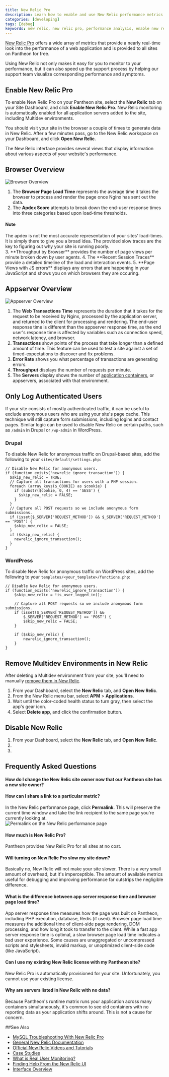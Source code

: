```yaml
---
title: New Relic Pro
description: Learn how to enable and use New Relic performance metrics and reports for your Pantheon site.
categories: [developing]
tags: [debug]
keywords: new relic, new relic pro, performance analysis, enable new relic, what is new relic, add new relic, mysql performance, performance, authenticated users, how to log authenticated users, how to use new relic, using new relic, sql performance
---
```

[New Relic Pro](http://newrelic.com) offers a wide array of metrics that provide a nearly real-time look into the performance of a web application and is provided to all sites on Pantheon for free.

Using New Relic not only makes it easy for you to monitor to your performance, but it can also speed up the support process by helping our support team visualize corresponding performance and symptoms.

## Enable New Relic Pro
To enable New Relic Pro on your Pantheon site, select the **New Relic** tab on your Site Dashboard, and click **Enable New Relic Pro**. New Relic monitoring is automatically enabled for all application servers added to the site, including Multidev environments.

You should visit your site in the browser a couple of times to generate data in New Relic. After a few minutes pass, go to the New Relic workspace on your Dashboard, and click **Open New Relic**.

The New Relic interface provides several views that display information about various aspects of your website's performance.

## Browser Overview

![Browser Overview](/source/docs/assets/images/new-relic-end-user.png)

1. The **Browser Page Load Time** represents the average time it takes the browser to process and render the page once Nginx has sent out the data.
2. The **Apdex Score** attempts to break down the end-user response times into three categories based upon load-time thresholds.
<div class="alert alert-info" role="alert">
<h4>Note</h4>
The apdex is not the most accurate representation of your sites' load-times. It is simply there to give you a broad idea. The provided slow traces are the key to figuring out why your site is running poorly.</div>
3. **Throughput by Browser** provides the number of page views per minute broken down by user agents.
4. The **Recent Session Traces** provide a detailed timeline of the load and interaction events.
5. **Page Views with JS errors** displays any errors that are happening in your JavaScript and shows you on which browsers they are occuring.

## Appserver Overview

![Appserver Overview](/source/docs/assets/images/new-relic-overview.png)

1. The **Web Transactions Time** represents the duration that it takes for the request to be received by Nginx, processed by the application server, and returned to the client for processing and rendering. The end-user response time is different than the appserver response time, as the end user's response time is affected by variables such as connection speed, network latency, and browser.
2. **Transactions** show points of the process that take longer than a defined amount of time. This feature can be used to test a site against a set of timed-expectations to discover and fix problems.
3. **Error Rate** shows you what percentage of transactions are generating errors.
4. **Throughput** displays the number of requests per minute.
5. The **Servers** display shows the number of [application containers](/docs/application-containers), or appservers, associated with that environment.

## Only Log Authenticated Users

If your site consists of mostly authenticated traffic, it can be useful to exclude anonymous users who are using your site's page cache. This technique will still capture form submissions, including logins and contact pages. Similar logic can be used to disable New Relic on certain paths, such as `/admin` in Drupal or `/wp-admin` in WordPress.  

### Drupal
To disable New Relic for anonymous traffic on Drupal-based sites, add the following to your `sites/default/settings.php`:

```
// Disable New Relic for anonymous users.
if (function_exists('newrelic_ignore_transaction')) {
  $skip_new_relic = TRUE;
  // Capture all transactions for users with a PHP session.
  foreach (array_keys($_COOKIE) as $cookie) {
    if (substr($cookie, 0, 4) == 'SESS') {
      $skip_new_relic = FALSE;
    }
  }
  // Capture all POST requests so we include anonymous form submissions.
  if (isset($_SERVER['REQUEST_METHOD']) && $_SERVER['REQUEST_METHOD'] == 'POST') {
    $skip_new_relic = FALSE;
  }
  if ($skip_new_relic) {
    newrelic_ignore_transaction();
  }
}
```

### WordPress
To disable New Relic for anonymous traffic on WordPress sites, add the following to your `templates/<your_template>/functions.php`:

```
// Disable New Relic for anonymous users.
if (function_exists('newrelic_ignore_transaction')) {
    $skip_new_relic = !is_user_logged_in();

    // Capture all POST requests so we include anonymous form submissions.
    if (isset($_SERVER['REQUEST_METHOD']) &&
        $_SERVER['REQUEST_METHOD'] == 'POST') {
        $skip_new_relic = FALSE;
    }

    if ($skip_new_relic) {
        newrelic_ignore_transaction();
    }
}
```

## Remove Multidev Environments in New Relic
After deleting a Multidev environment from your site, you'll need to manually [remove them in New Relic](https://docs.newrelic.com/docs/apm/new-relic-apm/maintenance/remove-applications-servers).  

1. From your Dashboard, select the **New Relic** tab, and **Open New Relic**.  
2. From the New Relic menu bar, select **APM** > **Applications**.  
3. Wait until the color-coded health status to turn gray, then select the app's gear icon.
4. Select **Delete app**, and click the confirmation button.

## Disable New Relic

1. From your Dashboard, select the **New Relic** tab, and **Open New Relic**.  
2.  
3. 

## Frequently Asked Questions

#### How do I change the New Relic site owner now that our Pantheon site has a new site owner?


#### How can I share a link to a particular metric?

In the New Relic performance page, click **Permalink**. This will preserve the current time window and take the link recipient to the same page you're currently looking at.  
 ![Permalink on the New Relic performance page](/source/docs/assets/images/new-relic-permalink.png)

#### How much is New Relic Pro?

Pantheon provides New Relic Pro for all sites at no cost.

#### Will turning on New Relic Pro slow my site down?

Basically no, New Relic will not make your site slower. There is a very small amount of overhead, but it's imperceptible. The amount of available metrics useful for debugging and improving performance far outstrips the negligible difference.

#### What is the difference between app server response time and browser page load time?

App server response time measures how the page was built on Pantheon, including PHP execution, database, Redis (if used). Browser page load time measures the additional time of client-side page rendering, DOM processing, and how long it took to transfer to the client. While a fast app server response time is optimal, a slow browser page load time indicates a bad user experience. Some causes are unaggregated or uncompressed scripts and stylesheets, invalid markup, or unoptimized client-side code (like JavaScript).

#### Can I use my existing New Relic license with my Pantheon site?

New Relic Pro is automatically provisioned for your site. Unfortunately, you cannot use your existing license.

#### Why are servers listed in New Relic with no data?

Because Pantheon's runtime matrix runs your application across many containers simultaneously, it's common to see old containers with no reporting data as your application shifts around. This is not a cause for concern.


##See Also
- [MySQL Troubleshooting With New Relic Pro](/docs/debug-mysql-new-relic/)
- [General New Relic Documentation](https://newrelic.com/docs/)
- [Official New Relic Videos and Tutorials](http://newrelic.com/resources/videos)
- [Case Studies](http://newrelic.com/resources/case-studies)
- [What is Real User Monitoring?](https://newrelic.com/docs/features/real-user-monitoring)
- [Finding Help From the New Relic UI](https://newrelic.com/docs/site/finding-help)
- [Interface Overview](https://newrelic.com/docs/site/the-new-relic-ui)
